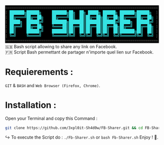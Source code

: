 ![Fb-Sharer](Fb-Sharer.png)<br>
🇬🇧 Bash script allowing to share any link on Facebook.<br>
🇫🇷 Script Bash permettant de partager n'importe quel lien sur Facebook.
# Requierements :
`GIT` & `BASH` and `Web Browser (Firefox, Chrome)`.
# Installation :
Open your Terminal and copy this Command :
```bash
git clone https://github.com/3xpl0it-Sh4d0w/FB-Sharer.git && cd FB-Sharer && chmod +x FB-Sharer.sh
```
↪️ To execute the Script do : ``./Fb-Sharer.sh`` or ``bash Fb-Sharer.sh`` Enjoy ! 🙂.
